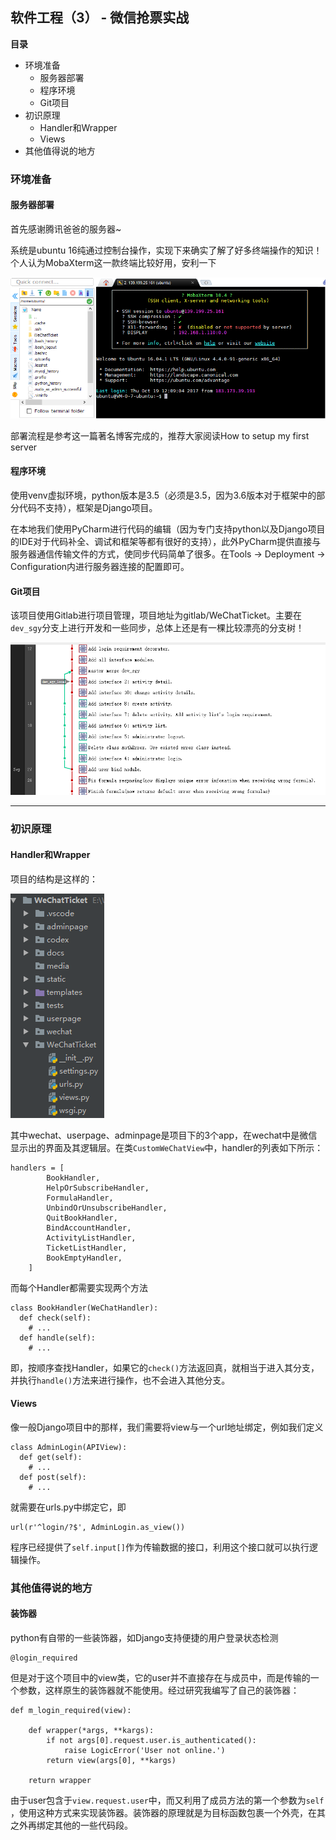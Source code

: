## 软件工程（3） - 微信抢票实战

**目录**

- 环境准备
  - 服务器部署
  - 程序环境
  - Git项目
- 初识原理
  - Handler和Wrapper
  - Views
- 其他值得说的地方

### 环境准备

#### 服务器部署

首先感谢腾讯爸爸的服务器~

系统是ubuntu 16纯通过控制台操作，实现下来确实了解了好多终端操作的知识！个人认为MobaXterm这一款终端比较好用，安利一下

![mobaXterm](.\image\mobax.png)

部署流程是参考这一篇著名博客完成的，推荐大家阅读How to setup my first server

#### 程序环境

使用venv虚拟环境，python版本是3.5（必须是3.5，因为3.6版本对于框架中的部分代码不支持），框架是Django项目。

在本地我们使用PyCharm进行代码的编辑（因为专门支持python以及Django项目的IDE对于代码补全、调试和框架等都有很好的支持），此外PyCharm提供直接与服务器通信传输文件的方式，使同步代码简单了很多。在Tools -> Deployment -> Configuration内进行服务器连接的配置即可。

#### Git项目

该项目使用Gitlab进行项目管理，项目地址为gitlab/WeChatTicket。主要在`dev_sgy`分支上进行开发和一些同步，总体上还是有一棵比较漂亮的分支树！

![mobaXterm](.\image\branch.png)

---

### 初识原理

#### Handler和Wrapper

项目的结构是这样的：

![mobaXterm](.\image\struc.png)

其中wechat、userpage、adminpage是项目下的3个app，在wechat中是微信显示出的界面及其逻辑层。在类`CustomWeChatView`中，handler的列表如下所示：

    handlers = [
            BookHandler,
            HelpOrSubscribeHandler,
            FormulaHandler,
            UnbindOrUnsubscribeHandler,
            QuitBookHandler,
            BindAccountHandler,
            ActivityListHandler,
            TicketListHandler,
            BookEmptyHandler,
        ]

而每个Handler都需要实现两个方法

    class BookHandler(WeChatHandler):
      def check(self):
        # ...
      def handle(self):
        # ...

即，按顺序查找Handler，如果它的`check()`方法返回真，就相当于进入其分支，并执行`handle()`方法来进行操作，也不会进入其他分支。

#### Views

像一般Django项目中的那样，我们需要将view与一个url地址绑定，例如我们定义

    class AdminLogin(APIView):
      def get(self):
        # ...
      def post(self):
        # ...

就需要在urls.py中绑定它，即

    url(r'^login/?$', AdminLogin.as_view())

程序已经提供了`self.input[]`作为传输数据的接口，利用这个接口就可以执行逻辑操作。

### 其他值得说的地方

#### 装饰器

python有自带的一些装饰器，如Django支持便捷的用户登录状态检测

    @login_required

但是对于这个项目中的view类，它的user并不直接存在与成员中，而是传输的一个参数，这样原生的装饰器就不能使用。经过研究我编写了自己的装饰器：

    def m_login_required(view):

        def wrapper(*args, **kargs):
            if not args[0].request.user.is_authenticated():
                raise LogicError('User not online.')
            return view(args[0], **kargs)
    
        return wrapper

由于user包含于`view.request.user`中，而又利用了成员方法的第一个参数为`self` ，使用这种方式来实现装饰器。装饰器的原理就是为目标函数包裹一个外壳，在其之外再绑定其他的一些代码段。

